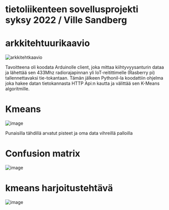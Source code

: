 # tietoliikenteen sovellusprojekti syksy 2022 / Ville Sandberg

# arkkitehtuurikaavio
![arkkitehtkaavio](https://user-images.githubusercontent.com/99398876/207575739-eff09a86-39f3-411a-a2eb-e9300c74c337.PNG)

Tavoitteena oli koodata Arduinolle client, joka mittaa kiihtyvyysanturin dataa ja lähettää sen 433Mhz radiorajapinnan yli IoT-reitittimelle (Rasberry pi) tallennettavaksi tie-tokantaan. Tämän jälkeen Pythonil-la koodattiin ohjelma joka hakee datan tietokannasta HTTP Api:n kautta ja välittää sen K-Means algoritmille.


# Kmeans
![image](https://user-images.githubusercontent.com/99398876/205662060-edba5896-98dd-46a0-a435-34141e5c69a0.png) 

Punaisilla tähdillä arvatut pisteet ja oma data vihreillä palloilla

# Confusion matrix
![image](https://user-images.githubusercontent.com/99398876/206994697-35a1516c-5424-4507-93c8-72416099b257.png)




# kmeans harjoitustehtävä
![image](https://user-images.githubusercontent.com/99398876/204475630-815fb3b7-66dc-460f-a5cb-d410711c659b.png)







